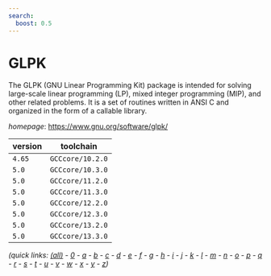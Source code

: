 ```yaml
---
search:
  boost: 0.5
---
```

# GLPK

The GLPK (GNU Linear Programming Kit) package is intended for  solving large-scale linear programming (LP),  mixed integer programming (MIP), and other related problems.  It is a set of routines written in ANSI C  and organized in the form of a callable library.

*homepage*: <https://www.gnu.org/software/glpk/>

version | toolchain
--------|----------
``4.65`` | ``GCCcore/10.2.0``
``5.0`` | ``GCCcore/10.3.0``
``5.0`` | ``GCCcore/11.2.0``
``5.0`` | ``GCCcore/11.3.0``
``5.0`` | ``GCCcore/12.2.0``
``5.0`` | ``GCCcore/12.3.0``
``5.0`` | ``GCCcore/13.2.0``
``5.0`` | ``GCCcore/13.3.0``


*(quick links: [(all)](../index.md) - [0](../0/index.md) - [a](../a/index.md) - [b](../b/index.md) - [c](../c/index.md) - [d](../d/index.md) - [e](../e/index.md) - [f](../f/index.md) - [g](../g/index.md) - [h](../h/index.md) - [i](../i/index.md) - [j](../j/index.md) - [k](../k/index.md) - [l](../l/index.md) - [m](../m/index.md) - [n](../n/index.md) - [o](../o/index.md) - [p](../p/index.md) - [q](../q/index.md) - [r](../r/index.md) - [s](../s/index.md) - [t](../t/index.md) - [u](../u/index.md) - [v](../v/index.md) - [w](../w/index.md) - [x](../x/index.md) - [y](../y/index.md) - [z](../z/index.md))*

